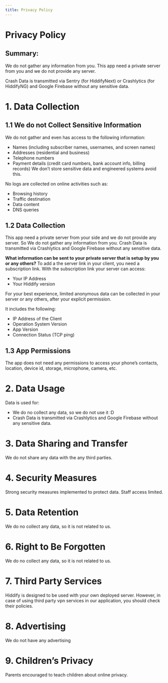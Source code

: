 ```yaml
---
title: Privacy Policy
---
```


# Privacy Policy

## Summary:
We do not gather any information from you. This app need a private server from you and we do not provide any server.

Crash Data is transmitted via Sentry (for HiddifyNext) or Crashlytics (for HiddifyNG) and Google Firebase without any sensitive data. 



# 1. Data Collection
## 1.1 We do not Collect Sensitive Information
We do not gather and even has access to the following information:
- Names (including subscriber names, usernames, and screen names)
- Addresses (residential and business)
- Telephone numbers
- Payment details (credit card numbers, bank account info, billing records)
We don’t store sensitive data and engineered systems avoid this.

No logs are collected on online activities such as:

- Browsing history
- Traffic destination
- Data content
- DNS queries

## 1.2 Data Collection
This app need a private server from your side and we do not provide any server. So We do not gather any information from you.
Crash Data is transmitted via Crashlytics and Google Firebase without any sensitive data. 

**What information can be sent to your private server that is setup by you or any others?**
To add a the server link in your client, you need a subscription link. With the subscription link your server can access:
- Your IP Address
- Your Hiddify version

For your best experience, limited anonymous data can be collected in your server or any others, after your explicit permission.

It includes the following:
- IP Address of the Client
- Operation System Version
- App Version
- Connection Status (TCP ping)
  
## 1.3 App Permissions
The app does not need any permissions to access your phone’s contacts, location, device id, storage, microphone, camera, etc.

# 2. Data Usage
Data is used for:
-  We do no collect any data, so we do not use it :D
-  Crash Data is transmitted via Crashlytics and Google Firebase without any sensitive data.

# 3. Data Sharing and Transfer
We do not share any data with the any third parties.

# 4. Security Measures
Strong security measures implemented to protect data. Staff access limited.

# 5. Data Retention
We do no collect any data, so it is not related to us.

# 6. Right to Be Forgotten
We do no collect any data, so it is not related to us.

# 7. Third Party Services
Hiddify is designed to be used with your own deployed server. However, in case of using third party vpn services in our application, you should check their policies.

# 8. Advertising
We do not have any advertising

# 9. Children’s Privacy
Parents encouraged to teach children about online privacy.
